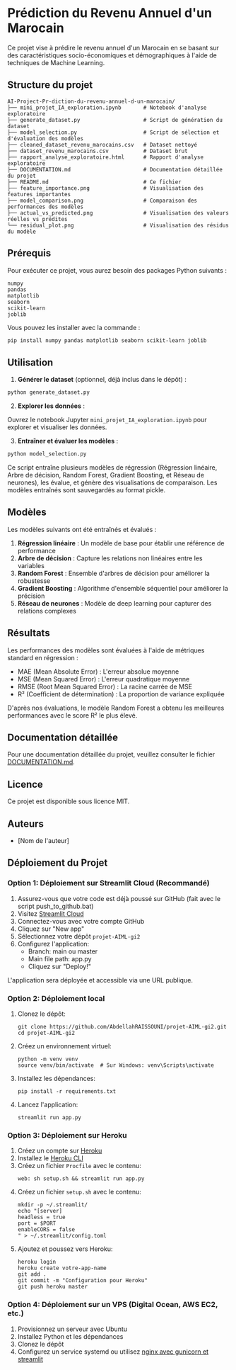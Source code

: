 # Prédiction du Revenu Annuel d'un Marocain

Ce projet vise à prédire le revenu annuel d'un Marocain en se basant sur des caractéristiques socio-économiques et démographiques à l'aide de techniques de Machine Learning.

## Structure du projet

```
AI-Project-Pr-diction-du-revenu-annuel-d-un-marocain/
├── mini_projet_IA_exploration.ipynb       # Notebook d'analyse exploratoire
├── generate_dataset.py                    # Script de génération du dataset
├── model_selection.py                     # Script de sélection et d'évaluation des modèles
├── cleaned_dataset_revenu_marocains.csv   # Dataset nettoyé
├── dataset_revenu_marocains.csv           # Dataset brut
├── rapport_analyse_exploratoire.html      # Rapport d'analyse exploratoire
├── DOCUMENTATION.md                       # Documentation détaillée du projet
├── README.md                              # Ce fichier
├── feature_importance.png                 # Visualisation des features importantes
├── model_comparison.png                   # Comparaison des performances des modèles
├── actual_vs_predicted.png                # Visualisation des valeurs réelles vs prédites
└── residual_plot.png                      # Visualisation des résidus du modèle
```

## Prérequis

Pour exécuter ce projet, vous aurez besoin des packages Python suivants :

```
numpy
pandas
matplotlib
seaborn
scikit-learn
joblib
```

Vous pouvez les installer avec la commande :

```bash
pip install numpy pandas matplotlib seaborn scikit-learn joblib
```

## Utilisation

1. **Générer le dataset** (optionnel, déjà inclus dans le dépôt) :

```bash
python generate_dataset.py
```

2. **Explorer les données** :

Ouvrez le notebook Jupyter `mini_projet_IA_exploration.ipynb` pour explorer et visualiser les données.

3. **Entraîner et évaluer les modèles** :

```bash
python model_selection.py
```

Ce script entraîne plusieurs modèles de régression (Régression linéaire, Arbre de décision, Random Forest, Gradient Boosting, et Réseau de neurones), les évalue, et génère des visualisations de comparaison. Les modèles entraînés sont sauvegardés au format pickle.

## Modèles

Les modèles suivants ont été entraînés et évalués :

1. **Régression linéaire** : Un modèle de base pour établir une référence de performance
2. **Arbre de décision** : Capture les relations non linéaires entre les variables
3. **Random Forest** : Ensemble d'arbres de décision pour améliorer la robustesse
4. **Gradient Boosting** : Algorithme d'ensemble séquentiel pour améliorer la précision
5. **Réseau de neurones** : Modèle de deep learning pour capturer des relations complexes

## Résultats

Les performances des modèles sont évaluées à l'aide de métriques standard en régression :
- MAE (Mean Absolute Error) : L'erreur absolue moyenne
- MSE (Mean Squared Error) : L'erreur quadratique moyenne
- RMSE (Root Mean Squared Error) : La racine carrée de MSE
- R² (Coefficient de détermination) : La proportion de variance expliquée

D'après nos évaluations, le modèle Random Forest a obtenu les meilleures performances avec le score R² le plus élevé.

## Documentation détaillée

Pour une documentation détaillée du projet, veuillez consulter le fichier [DOCUMENTATION.md](DOCUMENTATION.md).

## Licence

Ce projet est disponible sous licence MIT.

## Auteurs

- [Nom de l'auteur] 

## Déploiement du Projet

### Option 1: Déploiement sur Streamlit Cloud (Recommandé)

1. Assurez-vous que votre code est déjà poussé sur GitHub (fait avec le script push_to_github.bat)
2. Visitez [Streamlit Cloud](https://streamlit.io/cloud)
3. Connectez-vous avec votre compte GitHub
4. Cliquez sur "New app"
5. Sélectionnez votre dépôt `projet-AIML-gi2`
6. Configurez l'application:
   - Branch: main ou master
   - Main file path: app.py
   - Cliquez sur "Deploy!"

L'application sera déployée et accessible via une URL publique.

### Option 2: Déploiement local

1. Clonez le dépôt:
   ```
   git clone https://github.com/AbdellahRAISSOUNI/projet-AIML-gi2.git
   cd projet-AIML-gi2
   ```

2. Créez un environnement virtuel:
   ```
   python -m venv venv
   source venv/bin/activate  # Sur Windows: venv\Scripts\activate
   ```

3. Installez les dépendances:
   ```
   pip install -r requirements.txt
   ```

4. Lancez l'application:
   ```
   streamlit run app.py
   ```

### Option 3: Déploiement sur Heroku

1. Créez un compte sur [Heroku](https://www.heroku.com/)
2. Installez le [Heroku CLI](https://devcenter.heroku.com/articles/heroku-cli)
3. Créez un fichier `Procfile` avec le contenu:
   ```
   web: sh setup.sh && streamlit run app.py
   ```
4. Créez un fichier `setup.sh` avec le contenu:
   ```
   mkdir -p ~/.streamlit/
   echo "[server]
   headless = true
   port = $PORT
   enableCORS = false
   " > ~/.streamlit/config.toml
   ```
5. Ajoutez et poussez vers Heroku:
   ```
   heroku login
   heroku create votre-app-name
   git add .
   git commit -m "Configuration pour Heroku"
   git push heroku master
   ```

### Option 4: Déploiement sur un VPS (Digital Ocean, AWS EC2, etc.)

1. Provisionnez un serveur avec Ubuntu
2. Installez Python et les dépendances
3. Clonez le dépôt
4. Configurez un service systemd ou utilisez [nginx avec gunicorn et streamlit](https://discuss.streamlit.io/t/how-to-use-streamlit-in-docker/1067) 